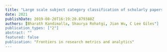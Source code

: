 ```yaml
---
title: "Large scale subject category classification of scholarly papers with deep attentive neural networks"
date: 2021
publishDate: 2019-08-20T16:19:20.879388Z
authors: [Bharath Kandimalla, Shaurya Rohatgi, Jian Wu, C Lee Giles"]
publication_types: ["2"]
abstract: ""
featured: false
publication: "Frontiers in research metrics and analytics"
---
```


